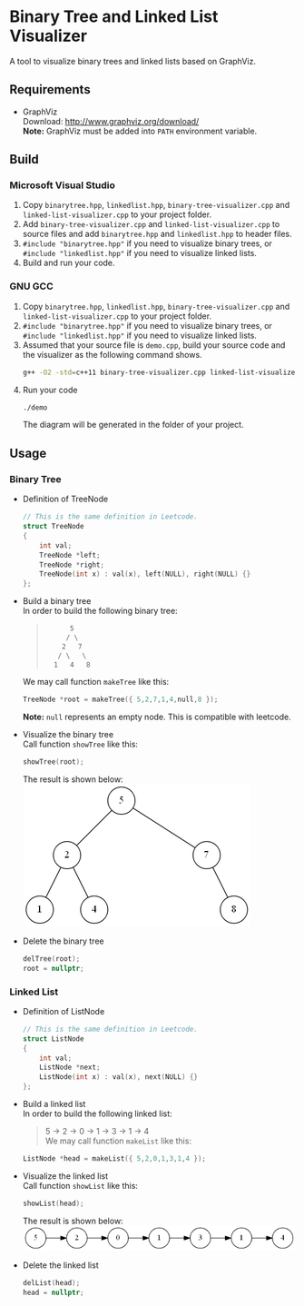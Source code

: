 # Binary Tree and Linked List Visualizer  
A tool to visualize binary trees and linked lists based on GraphViz.

## Requirements  
- GraphViz  
    Download: http://www.graphviz.org/download/  
    **Note:** GraphViz must be added into `PATH` environment variable.

## Build  
### Microsoft Visual Studio  
1. Copy `binarytree.hpp`, `linkedlist.hpp`, `binary-tree-visualizer.cpp` and `linked-list-visualizer.cpp` to your project folder.  
2. Add `binary-tree-visualizer.cpp` and `linked-list-visualizer.cpp` to source files and add `binarytree.hpp` and `linkedlist.hpp` to header files.  
3. `#include "binarytree.hpp"` if you need to visualize binary trees, or `#include "linkedlist.hpp"` if you need to visualize linked lists.  
4. Build and run your code.

### GNU GCC  
1. Copy `binarytree.hpp`, `linkedlist.hpp`, `binary-tree-visualizer.cpp` and `linked-list-visualizer.cpp` to your project folder.  
2. `#include "binarytree.hpp"` if you need to visualize binary trees, or `#include "linkedlist.hpp"` if you need to visualize linked lists.  
3. Assumed that your source file is `demo.cpp`, build your source code and the visualizer as the following command shows.  
    ```bash
    g++ -O2 -std=c++11 binary-tree-visualizer.cpp linked-list-visualizer.cpp demo.cpp -o demo
    ```  
4. Run your code  
    ```bash
    ./demo
    ```  
    The diagram will be generated in the folder of your project.

## Usage  
### Binary Tree  
- Definition of TreeNode  
    ```c++
    // This is the same definition in Leetcode.
    struct TreeNode
    {
        int val;
        TreeNode *left;
        TreeNode *right;
        TreeNode(int x) : val(x), left(NULL), right(NULL) {}
    };
    ```  
- Build a binary tree  
    In order to build the following binary tree:  
    >           5
    >          / \
    >         2   7
    >        / \   \
    >       1   4   8  
    We may call function `makeTree` like this:  
    ```c++
    TreeNode *root = makeTree({ 5,2,7,1,4,null,8 });
    ```  
    **Note:** `null` represents an empty node. This is compatible with leetcode.  

- Visualize the binary tree  
    Call function `showTree` like this:  
    ```c++
    showTree(root);
    ```  
    The result is shown below:  
    ![](tree.png)

- Delete the binary tree  
    ```c++
    delTree(root);
    root = nullptr;
    ```

### Linked List  
- Definition of ListNode  
    ```c++  
    // This is the same definition in Leetcode.
    struct ListNode
    {
        int val;
        ListNode *next;
        ListNode(int x) : val(x), next(NULL) {}
    };
    ```

- Build a linked list  
    In order to build the following linked list:  
    > 5 -> 2 -> 0 -> 1 -> 3 -> 1 -> 4  
    We may call function `makeList` like this:  
    ```c++
    ListNode *head = makeList({ 5,2,0,1,3,1,4 });
    ```  

- Visualize the linked list  
    Call function `showList` like this:  
    ```c++  
    showList(head);
    ```  
    The result is shown below:  
    ![](list.png)

- Delete the linked list  
    ```c++
    delList(head);
    head = nullptr;
    ```
